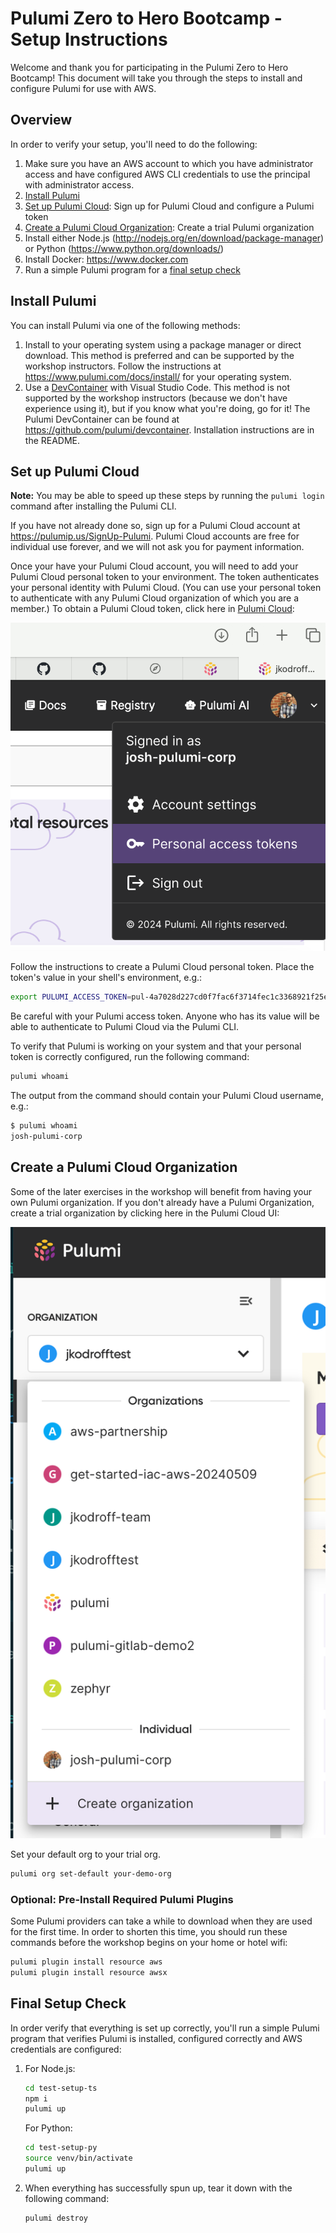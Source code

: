 # Pulumi Zero to Hero Bootcamp - Setup Instructions

Welcome and thank you for participating in the Pulumi Zero to Hero Bootcamp! This document will take you through the steps to install and configure Pulumi for use with AWS.

## Overview

In order to verify your setup, you'll need to do the following:

1. Make sure you have an AWS account to which you have administrator access and have configured AWS CLI credentials to use the principal with administrator access.
1. [Install Pulumi](#install-pulumi)
1. [Set up Pulumi Cloud](#set-up-pulumi-cloud): Sign up for Pulumi Cloud and configure a Pulumi token
1. [Create a Pulumi Cloud Organization](#create-a-pulumi-cloud-organization): Create a trial Pulumi organization
1. Install either Node.js (<http://nodejs.org/en/download/package-manager>) or Python (<https://www.python.org/downloads/>)
1. Install Docker: <https://www.docker.com>
1. Run a simple Pulumi program for a [final setup check](#final-setup-check)

## Install Pulumi

You can install Pulumi via one of the following methods:

1. Install to your operating system using a package manager or direct download. This method is preferred and can be supported by the workshop instructors. Follow the instructions at <https://www.pulumi.com/docs/install/> for your operating system.
1. Use a [DevContainer](https://code.visualstudio.com/docs/devcontainers/containers) with Visual Studio Code. This method is not supported by the workshop instructors (because we don't have experience using it), but if you know what you're doing, go for it! The Pulumi DevContainer can be found at <https://github.com/pulumi/devcontainer>. Installation instructions are in the README.

## Set up Pulumi Cloud

**Note:** You may be able to speed up these steps by running the `pulumi login` command after installing the Pulumi CLI.

If you have not already done so, sign up for a Pulumi Cloud account at <https://pulumip.us/SignUp-Pulumi>. Pulumi Cloud accounts are free for individual use forever, and we will not ask you for payment information.

Once your have your Pulumi Cloud account, you will need to add your Pulumi Cloud personal token to your environment. The token authenticates your personal identity with Pulumi Cloud. (You can use your personal token to authenticate with any Pulumi Cloud organization of which you are a member.) To obtain a Pulumi Cloud token, click here in [Pulumi Cloud](https://app.pulumi.com/):

![Creating a personal access token](images/personal-access-token.png)

Follow the instructions to create a Pulumi Cloud personal token. Place the token's value in your shell's environment, e.g.:

```bash
export PULUMI_ACCESS_TOKEN=pul-4a7028d227cd0f7fac6f3714fec1c3368921f25e
```

Be careful with your Pulumi access token. Anyone who has its value will be able to authenticate to Pulumi Cloud via the Pulumi CLI.

To verify that Pulumi is working on your system and that your personal token is correctly configured, run the following command:

```bash
pulumi whoami
```

The output from the command should contain your Pulumi Cloud username, e.g.:

```bash
$ pulumi whoami
josh-pulumi-corp
```

## Create a Pulumi Cloud Organization

Some of the later exercises in the workshop will benefit from having your own Pulumi organization. If you don't already have a Pulumi Organization, create a trial organization by clicking here in the Pulumi Cloud UI:

![Creating a personal access token](images/create-org.png)

Set your default org to your trial org.

```bash
pulumi org set-default your-demo-org
```

### Optional: Pre-Install Required Pulumi Plugins

Some Pulumi providers can take a while to download when they are used for the first time. In order to shorten this time, you should run these commands before the workshop begins on your home or hotel wifi:

```bash
pulumi plugin install resource aws
pulumi plugin install resource awsx
```

## Final Setup Check

In order verify that everything is set up correctly, you'll run a simple Pulumi program that verifies Pulumi is installed, configured correctly and AWS credentials are configured:

1. For Node.js:

    ```bash
    cd test-setup-ts
    npm i
    pulumi up
    ```

    For Python:

    ```bash
    cd test-setup-py
    source venv/bin/activate
    pulumi up
    ```

1. When everything has successfully spun up, tear it down with the following command:

    ```bash
    pulumi destroy
    ```

